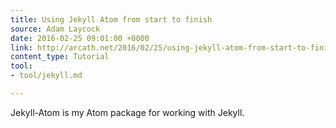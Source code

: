 ```yaml
---
title: Using Jekyll Atom from start to finish
source: Adam Laycock
date: 2016-02-25 09:01:00 +0000
link: http://arcath.net/2016/02/25/using-jekyll-atom-from-start-to-finish.html
content_type: Tutorial
tool:
- tool/jekyll.md

---
```

Jekyll-Atom is my Atom package for working with Jekyll.





